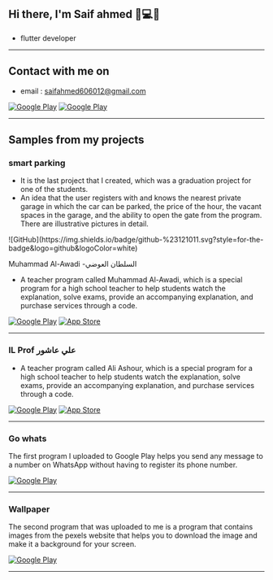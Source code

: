 <h2> Hi there, I'm Saif ahmed 👋💻🤝 </h2>

 
- flutter developer 

<hr>

 

<h2> Contact with me on </h2>

 

- email : saifahmed606012@gmail.com


<p><a href="http://Wa.me/201022535966" target="_blank"><img alt="Google Play" src="https://img.shields.io/badge/whatsapp-128C7E.svg?style=for-the-badge&logo=whatsapp&logoColor=white" /></a>  <a href="https://www.linkedin.com/in/saif-ahmed-382117196/" target="_blank"><img alt="Google Play" src="https://img.shields.io/badge/linkedin-0077b5.svg?style=for-the-badge&logo=linkedin&logoColor=white" /></a><p>

<hr>


<h2> Samples from my projects </h2>

### smart parking

- It is the last project that I created, which was a graduation project for one of the students.<br /> 
- An idea that the user registers with and knows the nearest private garage in which the car can be parked, the price of the hour, the vacant spaces in the garage, and the ability to open the gate from the program. There are illustrative pictures in detail.<br /> 
<p>![GitHub](https://img.shields.io/badge/github-%23121011.svg?style=for-the-badge&logo=github&logoColor=white)
<p>
 
Muhammad Al-Awadi -السلطان العوضي
 
- A teacher program called Muhammad Al-Awadi, which is a special program for a high school teacher to help students watch the explanation, solve exams, provide an accompanying explanation, and purchase services through a code.<br /> 

<p><a href="https://play.google.com/store/apps/details?id=com.mohammed.alaude_student" target="_blank"><img alt="Google Play" src="https://img.shields.io/badge/Get%20it%20on%20google%20play-blue.svg?style=for-the-badge&logo=google-play" /></a> <a href="https://apps.apple.com/cn/app/%D8%A7%D9%84%D8%B3%D9%84%D8%B7%D8%A7%D9%86-%D8%A7%D9%84%D8%B9%D9%88%D8%B6%D9%8A/id1547299817" target="_blank"><img alt="App Store" src="https://img.shields.io/badge/Get%20it%20on%20app%20store-black.svg?style=for-the-badge&logo=app-store&logoColor=white" /></a><p>
 
<hr>

### IL Prof علي عاشور

- A teacher program called Ali Ashour, which is a special program for a high school teacher to help students watch the explanation, solve exams, provide an accompanying explanation, and purchase services through a code.<br /> 

<p><a href="https://play.google.com/store/apps/details?id=com.ali.prof" target="_blank"><img alt="Google Play" src="https://img.shields.io/badge/Get%20it%20on%20google%20play-blue.svg?style=for-the-badge&logo=google-play" /></a> <a href="https://apps.apple.com/cn/app/il-prof-%D8%B9%D9%84%D9%8A-%D8%B9%D8%A7%D8%B4%D9%88%D8%B1-%D9%80/id1550444331" target="_blank"><img alt="App Store" src="https://img.shields.io/badge/Get%20it%20on%20app%20store-black.svg?style=for-the-badge&logo=app-store&logoColor=white" /></a><p>

<hr>

### Go whats

The first program I uploaded to Google Play helps you send any message to a number on WhatsApp without having to register its phone number.<br />

<p><a href="https://play.google.com/store/apps/details?id=kh.whatapp" target="_blank"><img alt="Google Play" src="https://img.shields.io/badge/Get%20it%20on%20google%20play-blue.svg?style=for-the-badge&logo=google-play" /></a> 
<hr>

### Wallpaper

The second program that was uploaded to me is a program that contains images from the pexels website that helps you to download the image and make it a background for your screen.<br />

<p><a href="https://play.google.com/store/apps/details?id=co.jugjot.photoapp" target="_blank"><img alt="Google Play" src="https://img.shields.io/badge/Get%20it%20on%20google%20play-blue.svg?style=for-the-badge&logo=google-play" /></a> 
<hr>




